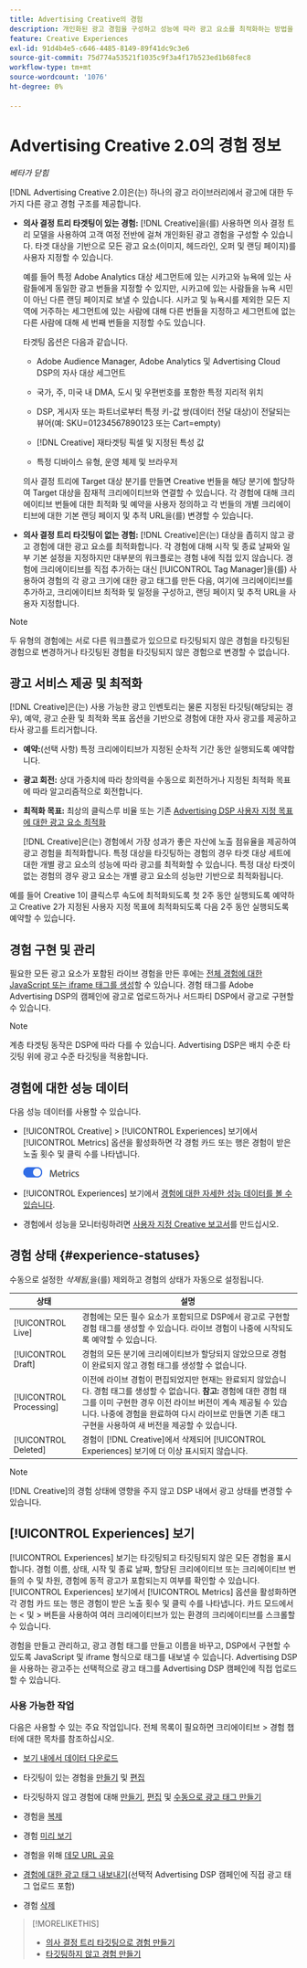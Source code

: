 ```yaml
---
title: Advertising Creative의 경험
description: 개인화된 광고 경험을 구성하고 성능에 따라 광고 요소를 최적화하는 방법을 알아봅니다.
feature: Creative Experiences
exl-id: 91d4b4e5-c646-4485-8149-89f41dc9c3e6
source-git-commit: 75d774a53521f1035c9f3a4f17b523ed1b68fec8
workflow-type: tm+mt
source-wordcount: '1076'
ht-degree: 0%

---
```


# Advertising Creative 2.0의 경험 정보

*베타가 닫힘*

[!DNL Advertising Creative 2.0]은(는) 하나의 광고 라이브러리에서 광고에 대한 두 가지 다른 광고 경험 구조를 제공합니다.

* **의사 결정 트리 타겟팅이 있는 경험:** [!DNL Creative]을(를) 사용하면 의사 결정 트리 모델을 사용하여 고객 여정 전반에 걸쳐 개인화된 광고 경험을 구성할 수 있습니다. 타겟 대상을 기반으로 모든 광고 요소(이미지, 헤드라인, 오퍼 및 랜딩 페이지)를 사용자 지정할 수 있습니다.

  예를 들어 특정 Adobe Analytics 대상 세그먼트에 있는 시카고와 뉴욕에 있는 사람들에게 동일한 광고 번들을 지정할 수 있지만, 시카고에 있는 사람들을 뉴욕 시민이 아닌 다른 랜딩 페이지로 보낼 수 있습니다. 시카고 및 뉴욕시를 제외한 모든 지역에 거주하는 세그먼트에 있는 사람에 대해 다른 번들을 지정하고 세그먼트에 없는 다른 사람에 대해 세 번째 번들을 지정할 수도 있습니다.

  타겟팅 옵션은 다음과 같습니다.

   * Adobe Audience Manager, Adobe Analytics 및 Advertising Cloud DSP의 자사 대상 세그먼트

   * 국가, 주, 미국 내 DMA, 도시 및 우편번호를 포함한 특정 지리적 위치

   * DSP, 게시자 또는 파트너로부터 특정 키-값 쌍(데이터 전달 대상)이 전달되는 뷰어(예: SKU=01234567890123 또는 Cart=empty)

   * [!DNL Creative] 재타겟팅 픽셀 및 지정된 특성 값

   * 특정 디바이스 유형, 운영 체제 및 브라우저

  의사 결정 트리에 Target 대상 분기를 만들면 Creative 번들을 해당 분기에 할당하여 Target 대상을 잠재적 크리에이티브와 연결할 수 있습니다. 각 경험에 대해 크리에이티브 번들에 대한 최적화 및 예약을 사용자 정의하고 각 번들의 개별 크리에이티브에 대한 기본 랜딩 페이지 및 추적 URL<!-- later: and any flexible attributes -->을(를) 변경할 수 있습니다.

* **의사 결정 트리 타깃팅이 없는 경험:** [!DNL Creative]은(는) 대상을 좁히지 않고 광고 경험에 대한 광고 요소를 최적화합니다. 각 경험에 대해 시작 및 종료 날짜와 일부 기본 설정을 지정하지만 대부분의 워크플로는 경험 내에 직접 있지 않습니다. 경험에 크리에이티브를 직접 추가하는 대신 [!UICONTROL Tag Manager]을(를) 사용하여 경험의 각 광고 크기에 대한 광고 태그를 만든 다음, 여기에 크리에이티브를 추가하고, 크리에이티브 최적화 및 일정을 구성하고, 랜딩 페이지 및 추적 URL을 사용자 지정<!-- later: and any flexible attributes -->합니다.

>[!NOTE]
>
> 두 유형의 경험에는 서로 다른 워크플로가 있으므로 타깃팅되지 않은 경험을 타깃팅된 경험으로 변경하거나 타깃팅된 경험을 타깃팅되지 않은 경험으로 변경할 수 없습니다.

## 광고 서비스 제공 및 최적화

<!-- MORE -->
<!-- When multiple ad variants qualify for an impression -->

[!DNL Creative]은(는) 사용 가능한 광고 인벤토리는 물론 지정된 타깃팅(해당되는 경우), 예약, 광고 순환 및 최적화 목표 옵션을 기반으로 경험에 대한 자사 광고를 제공하고 타사 광고를 트리거합니다.

* **예약:**(선택 사항) 특정 크리에이티브가 지정된 순차적 기간 동안 실행되도록 예약합니다.

* **광고 회전:** 상대 가중치에 따라 창의력을 수동으로 회전하거나 지정된 최적화 목표에 따라 알고리즘적으로 회전합니다.

* **최적화 목표:** 최상의 클릭스루 비율 또는 기존 [Advertising DSP 사용자 지정 목표에 대한 광고 요소 최적화](/help/dsp/optimization/custom-goal.md)

  [!DNL Creative]은(는) 경험에서 가장 성과가 좋은 자산에 노출 점유율을 제공하여 광고 경험을 최적화합니다. 특정 대상을 타깃팅하는 경험의 경우 타겟 대상 세트에 대한 개별 광고 요소의 성능에 따라 광고를 최적화할 수 있습니다. 특정 대상 타겟이 없는 경험의 경우 광고 요소는 개별 광고 요소의 성능만 기반으로 최적화됩니다.

예를 들어 Creative 1이 클릭스루 속도에 최적화되도록 첫 2주 동안 실행되도록 예약하고 Creative 2가 지정된 사용자 지정 목표에 최적화되도록 다음 2주 동안 실행되도록 예약할 수 있습니다.

## 경험 구현 및 관리

필요한 모든 광고 요소가 포함된 라이브 경험을 만든 후에는 [전체 경험에 대한 JavaScript 또는 iframe 태그를 생성](experience-tag-export.md)할 수 있습니다. 경험 태그를 Adobe Advertising DSP의 캠페인에 광고로 업로드하거나 서드파티 DSP에서 광고로 구현할 수 있습니다.

>[!NOTE]
>
>계층 타겟팅 동작은 DSP에 따라 다를 수 있습니다. Advertising DSP은 배치 수준 타깃팅 위에 광고 수준 타깃팅을 적용합니다.

## 경험에 대한 성능 데이터

다음 성능 데이터를 사용할 수 있습니다.

* [!UICONTROL Creative] > [!UICONTROL Experiences] 보기에서 [!UICONTROL Metrics] 옵션을 활성화하면 각 경험 카드 또는 행은 경험이 받은 노출 횟수 및 클릭 수를 나타냅니다.

  ![지표 옵션](/help/creative/assets/metrics-option.png "지표 옵션")

* [!UICONTROL Experiences] 보기에서 [경험에 대한 자세한 성능 데이터를 볼 수 있습니다](experience-performance-details.md).

* 경험에서 성능을 모니터링하려면 [사용자 지정 Creative 보고서](/help/creative/report-custom-creative.md)를 만드십시오.

## 경험 상태 {#experience-statuses}

수동으로 설정한 *삭제됨,*&#x200B;을(를) 제외하고 경험의 상태가 자동으로 설정됩니다.

| 상태 | 설명 |
| ------ | ----------- |
| [!UICONTROL Live] | 경험에는 모든 필수 요소가 포함되므로 DSP에서 광고로 구현할 경험 태그를 생성할 수 있습니다. 라이브 경험이 나중에 시작되도록 예약할 수 있습니다. |
| [!UICONTROL Draft] | 경험의 모든 분기에 크리에이티브가 할당되지 않았으므로 경험이 완료되지 않고 경험 태그를 생성할 수 없습니다. |
| [!UICONTROL Processing] | 이전에 라이브 경험이 편집되었지만 현재는 완료되지 않았습니다. 경험 태그를 생성할 수 없습니다. **참고:** 경험에 대한 경험 태그를 이미 구현한 경우 이전 라이브 버전이 계속 제공될 수 있습니다. 나중에 경험을 완료하여 다시 라이브로 만들면 기존 태그 구현을 사용하여 새 버전을 제공할 수 있습니다. |
| [!UICONTROL Deleted] | 경험이 [!DNL Creative]에서 삭제되어 [!UICONTROL Experiences] 보기에 더 이상 표시되지 않습니다. |

>[!NOTE]
>
>[!DNL Creative]의 경험 상태에 영향을 주지 않고 DSP 내에서 광고 상태를 변경할 수 있습니다.

## [!UICONTROL Experiences] 보기

[!UICONTROL Experiences] 보기는 타깃팅되고 타깃팅되지 않은 모든 경험을 표시합니다. 경험 이름, 상태, 시작 및 종료 날짜, 할당된 크리에이티브 또는 크리에이티브 번들의 수 및 차원, 경험에 동적 광고가 포함되는지 여부를 확인할 수 있습니다. [!UICONTROL Experiences] 보기에서 [!UICONTROL Metrics] 옵션을 활성화하면 각 경험 카드 또는 행은 경험이 받은 노출 횟수 및 클릭 수를 나타냅니다. 카드 모드에서는 &lt; 및 > 버튼을 사용하여 여러 크리에이티브가 있는 환경의 크리에이티브를 스크롤할 수 있습니다.

경험을 만들고 관리하고, 광고 경험 태그를 만들고 이름을 바꾸고, DSP에서 구현할 수 있도록 JavaScript 및 iframe 형식으로 태그를 내보낼 수 있습니다. Advertising DSP을 사용하는 광고주는 선택적으로 광고 태그를 Advertising DSP 캠페인에 직접 업로드할 수 있습니다.

### 사용 가능한 작업

다음은 사용할 수 있는 주요 작업입니다. 전체 목록이 필요하면 크리에이티브 > 경험 챕터에 대한 목차를 참조하십시오.

* [보기 내에서 데이터 다운로드](experience-download-view.md)

* 타깃팅이 있는 경험을 [만들기](/help/creative/experiences/experience-create-targeting.md) 및 [편집](/help/creative/experiences/experience-edit-targeting.md)

* 타깃팅하지 않고 경험에 대해 [만들기](/help/creative/experiences/experience-create-no-targeting.md), [편집](/help/creative/experiences/experience-edit-no-targeting.md) 및 [수동으로 광고 태그 만들기](/help/creative/experiences/experience-tag-create-manually.md)

* 경험을 [복제](experience-clone.md)

* 경험 [미리 보기](experience-preview.md)

* 경험을 위해 [데모 URL 공유](experience-share-demo-url.md)

* [경험에 대한 광고 태그 내보내기](experience-tag-export.md)(선택적 Advertising DSP 캠페인에 직접 광고 태그 업로드 포함)

* 경험 [삭제](experience-delete.md)

>[!MORELIKETHIS]
>
>* [의사 결정 트리 타깃팅으로 경험 만들기](experience-create-targeting.md)
>* [타깃팅하지 않고 경험 만들기](experience-create-no-targeting.md)
